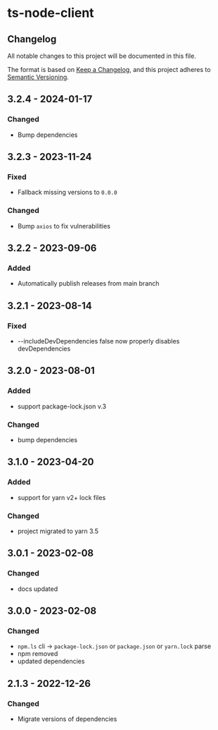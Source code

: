 # ts-node-client

## Changelog

All notable changes to this project will be documented in this file.

The format is based on [Keep a Changelog](https://keepachangelog.com/en/1.0.0/),
and this project adheres to [Semantic Versioning](https://semver.org/spec/v2.0.0.html).


## 3.2.4 - 2024-01-17

### Changed
* Bump dependencies


## 3.2.3 - 2023-11-24

### Fixed
* Fallback missing versions to `0.0.0`

### Changed
* Bump `axios` to fix vulnerabilities


## 3.2.2 - 2023-09-06

### Added
* Automatically publish releases from main branch


## 3.2.1 - 2023-08-14

### Fixed
* --includeDevDependencies false now properly disables devDependencies


## 3.2.0 - 2023-08-01

### Added
* support package-lock.json v.3

### Changed
* bump dependencies


## 3.1.0 - 2023-04-20

### Added
* support for yarn v2+ lock files
  
### Changed
* project migrated to yarn 3.5


## 3.0.1 - 2023-02-08

### Changed
* docs updated


## 3.0.0 - 2023-02-08

### Changed
* `npm.ls` cli -> `package-lock.json` or `package.json` or `yarn.lock` parse
* npm removed
* updated dependencies


## 2.1.3 - 2022-12-26

### Changed
* Migrate versions of dependencies
